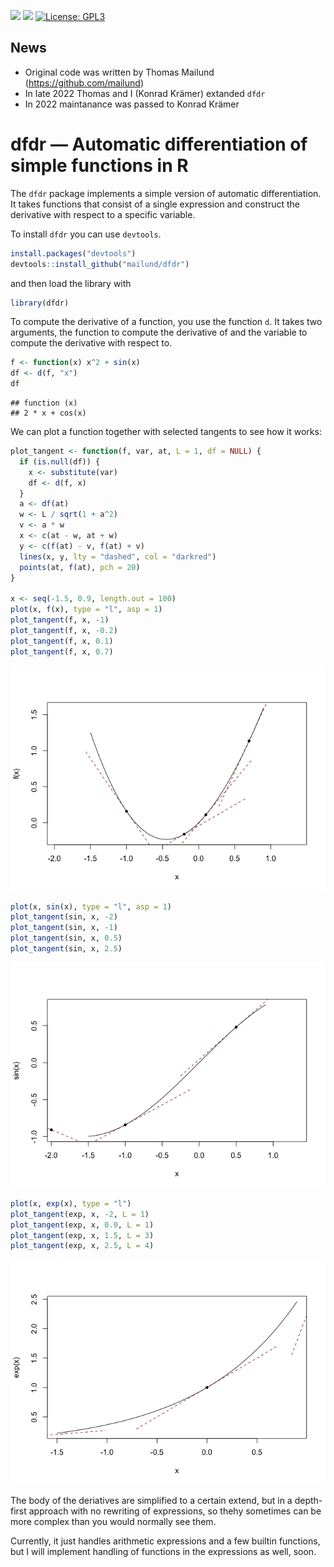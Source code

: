 <!-- badges: start -->
[![](https://cranlogs.r-pkg.org/badges/last-month/dfdr?color=green)](https://cran.r-project.org/package=dfdr)
[![](https://www.r-pkg.org/badges/version/dfdr?color=green)](https://cran.r-project.org/package=dfdr)
[![License: GPL3](https://img.shields.io/badge/license-GPL3-blue.svg)](https://cran.r-project.org/web/licenses/GPL3)
<!-- badges: end -->

## News

- Original code was written by Thomas Mailund (https://github.com/mailund)
- In late 2022 Thomas and I (Konrad Krämer) extanded `dfdr`
- In 2022 maintanance was passed to Konrad Krämer 

dfdr — Automatic differentiation of simple functions in R
=========================================================

The `dfdr` package implements a simple version of automatic differentiation. It takes functions that consist of a single expression and construct the derivative with respect to a specific variable.

To install `dfdr` you can use `devtools`.

``` r
install.packages("devtools")
devtools::install_github("mailund/dfdr")
```

and then load the library with

``` r
library(dfdr)
```

To compute the derivative of a function, you use the function `d`. It takes two arguments, the function to compute the derivative of and the variable to compute the derivative with respect to.

``` r
f <- function(x) x^2 + sin(x)
df <- d(f, "x")
df
```

    ## function (x) 
    ## 2 * x + cos(x)

We can plot a function together with selected tangents to see how it works:

``` r
plot_tangent <- function(f, var, at, L = 1, df = NULL) {
  if (is.null(df)) {
    x <- substitute(var)
    df <- d(f, x)
  }
  a <- df(at)
  w <- L / sqrt(1 + a^2)
  v <- a * w
  x <- c(at - w, at + w)
  y <- c(f(at) - v, f(at) + v)
  lines(x, y, lty = "dashed", col = "darkred")
  points(at, f(at), pch = 20)
}

x <- seq(-1.5, 0.9, length.out = 100)
plot(x, f(x), type = "l", asp = 1)
plot_tangent(f, x, -1)
plot_tangent(f, x, -0.2)
plot_tangent(f, x, 0.1)
plot_tangent(f, x, 0.7)
```

![](README_files/figure-markdown_github/unnamed-chunk-3-1.png)

``` r
plot(x, sin(x), type = "l", asp = 1)
plot_tangent(sin, x, -2)
plot_tangent(sin, x, -1)
plot_tangent(sin, x, 0.5)
plot_tangent(sin, x, 2.5)
```

![](README_files/figure-markdown_github/unnamed-chunk-4-1.png)

``` r
plot(x, exp(x), type = "l")
plot_tangent(exp, x, -2, L = 1)
plot_tangent(exp, x, 0.0, L = 1)
plot_tangent(exp, x, 1.5, L = 3)
plot_tangent(exp, x, 2.5, L = 4)
```

![](README_files/figure-markdown_github/unnamed-chunk-5-1.png)

The body of the deriatives are simplified to a certain extend, but in a depth-first approach with no rewriting of expressions, so thehy sometimes can be more complex than you would normally see them.

Currently, it just handles arithmetic expressions and a few builtin functions, but I will implement handling of functions in the expressions as well, soon.
